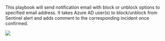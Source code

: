 This playbook will send notification email with block or unblock options to specified email address. It takes Azure AD user(s) to block/unblock from Sentinel alert and adds comment to the corresponding incident once confirmed.

<a href="https://portal.azure.com/#create/Microsoft.Template/uri/https%3A%2F%2Fraw.githubusercontent.com%2Fluberan%2FSentinel%2Fmaster%2Fplaybooks%2FConfirm-AADBlockUser%2Fazuredeploy.json" target="_blank">
    <img src="https://aka.ms/deploytoazurebutton""/>
</a>
